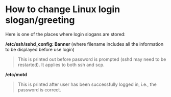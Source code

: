 # How to change Linux login slogan/greeting

Here is one of the places where login slogans are stored:

 **/etc/ssh/sshd_config: Banner <filename>** (where filename includes all the information to be displayed before use login)

> This is printed out before password is prompted (sshd may need to be restarted). It applies to both ssh and scp.

 **/etc/motd**

> This is printed after user has been successfully logged in, i.e., the password is correct.
